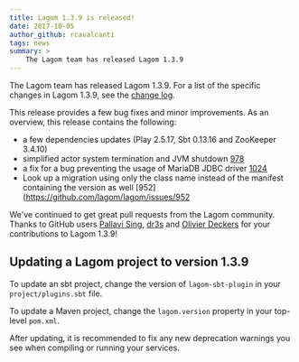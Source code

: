 ```yaml
---
title: Lagom 1.3.9 is released!
date: 2017-10-05
author_github: rcavalcanti
tags: news
summary: >
    The Lagom team has released Lagom 1.3.9
---
```


The Lagom team has released Lagom 1.3.9. For a list of the specific changes in Lagom 1.3.9, see the [change log](/changelog.html).

This release provides a few bug fixes and minor improvements. As an overview, this release contains the following:

- a few dependencies updates (Play 2.5.17, Sbt 0.13.16 and ZooKeeper 3.4.10)
- simplified actor system termination and JVM shutdown [978](https://github.com/lagom/lagom/issues/978) 
- a fix for a bug preventing the usage of MariaDB JDBC driver [1024](https://github.com/lagom/lagom/issues/1024)
- Look up a migration using only the class name instead of the manifest containing the version as well [952](https://github.com/lagom/lagom/issues/952

We've continued to get great pull requests from the Lagom community. Thanks to GitHub users [Pallavi Sing](https://github.com/PallaviSingh1992),
[dr3s](https://github.com/dr3s) and [Olivier Deckers](https://github.com/olivierdeckers) for your contributions to Lagom 1.3.9!



## Updating a Lagom project to version 1.3.9

To update an sbt project, change the version of `lagom-sbt-plugin` in your `project/plugins.sbt` file.

To update a Maven project, change the `lagom.version` property in your top-level `pom.xml`.

After updating, it is recommended to fix any new deprecation warnings you see when compiling or running your services.
